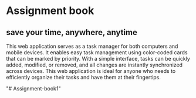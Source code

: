 # Assignment book 

## save your time, anywhere, anytime 

This web application serves as a task manager for both computers and mobile devices. It enables easy task management using color-coded cards that can be marked by priority. With a simple interface, tasks can be quickly added, modified, or removed, and all changes are instantly synchronized across devices. This web application is ideal for anyone who needs to efficiently organize their tasks and have them at their fingertips.



"# Assignment-book1" 
